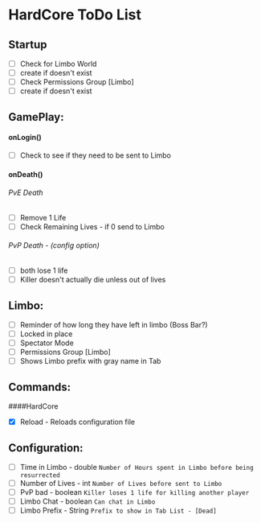 # HardCore ToDo List

## Startup

- [ ] Check for Limbo World 
- [ ] create if doesn't exist
- [ ] Check Permissions Group [Limbo]
- [ ] create if doesn't exist
	
## GamePlay:

#### onLogin()

- [ ] Check to see if they need to be sent to Limbo

#### onDeath()

###### PvE Death

- [ ] Remove 1 Life
- [ ] Check Remaining Lives - if 0 send to Limbo

###### PvP Death - (config option) 

- [ ] both lose 1 life 
- [ ] Killer doesn't actually die unless out of lives
	
## Limbo:

- [ ] Reminder of how long they have left in limbo (Boss Bar?)
- [ ] Locked in place
- [ ] Spectator Mode
- [ ] Permissions Group [Limbo]
- [ ] Shows Limbo prefix with gray name in Tab

## Commands:

####HardCore

- [x] Reload - Reloads configuration file
		
## Configuration:

- [ ] Time in Limbo - double `Number of Hours spent in Limbo before being resurrected`
- [ ] Number of Lives - int `Number of Lives before sent to Limbo`
- [ ] PvP bad - boolean `Killer loses 1 life for killing another player`
- [ ] Limbo Chat - boolean `Can chat in Limbo`
- [ ] Limbo Prefix - String `Prefix to show in Tab List - [Dead]`
